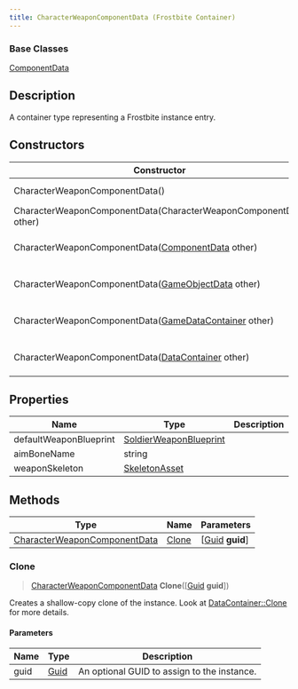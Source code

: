 ```yaml
---
title: CharacterWeaponComponentData (Frostbite Container)
---
```

### Base Classes

[ComponentData](ComponentData)

## Description

A container type representing a Frostbite instance entry.

## Constructors

| Constructor                                                                             | Description                                                                                                                                     |
| --------------------------------------------------------------------------------------- | ----------------------------------------------------------------------------------------------------------------------------------------------- |
| CharacterWeaponComponentData()                                                          | Create a new instance of this container type.                                                                                                   |
| CharacterWeaponComponentData(CharacterWeaponComponentData other)                        | Create a reference copy of an instance of the same type.                                                                                        |
| CharacterWeaponComponentData([ComponentData](ComponentData) other)                      | Upcast an instance of type [ComponentData](ComponentData) to [CharacterWeaponComponentData](CharacterWeaponComponentData).                      |
| CharacterWeaponComponentData([GameObjectData](GameObjectData) other)                    | Upcast an instance of type [GameObjectData](GameObjectData) to [CharacterWeaponComponentData](CharacterWeaponComponentData).                    |
| CharacterWeaponComponentData([GameDataContainer](GameDataContainer) other)              | Upcast an instance of type [GameDataContainer](GameDataContainer) to [CharacterWeaponComponentData](CharacterWeaponComponentData).              |
| CharacterWeaponComponentData([DataContainer](/vext/ref/cls/shr/datacontainer) other) | Upcast an instance of type [DataContainer](/vext/ref/cls/shr/datacontainer) to [CharacterWeaponComponentData](CharacterWeaponComponentData). |

## Properties

| Name                   | Type                                             | Description |
| ---------------------- | ------------------------------------------------ | ----------- |
| defaultWeaponBlueprint | [SoldierWeaponBlueprint](SoldierWeaponBlueprint) |             |
| aimBoneName            | string                                           |             |
| weaponSkeleton         | [SkeletonAsset](SkeletonAsset)                   |             |

## Methods

| Type                                                         | Name            | Parameters                                     |
| ------------------------------------------------------------ | --------------- | ---------------------------------------------- |
| [CharacterWeaponComponentData](CharacterWeaponComponentData) | [Clone](#clone) | \[[Guid](/vext/ref/cls/shr/guid) **guid**\] |

### Clone

> [CharacterWeaponComponentData](CharacterWeaponComponentData) **Clone**(\[[Guid](/vext/ref/cls/shr/guid) **guid**\])

Creates a shallow-copy clone of the instance. Look at [DataContainer::Clone](/vext/ref/cls/shr/datacontainer#clone) for more details.

#### Parameters

| Name | Type         | Description                                 |
| ---- | ------------ | ------------------------------------------- |
| guid | [Guid](Guid) | An optional GUID to assign to the instance. |
